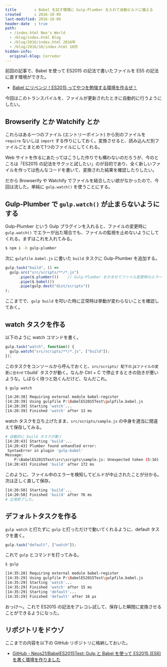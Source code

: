 ```yaml
---
title        : Babel を試す環境に Gulp-Plumber を入れて自動ビルドに備える
created      : 2016-10-09
last-modified: 2016-10-09
header-date  : true
path:
  - /index.html Neo's World
  - /blog/index.html Blog
  - /blog/2016/index.html 2016年
  - /blog/2016/10/index.html 10月
hidden-info:
  original-blog: Corredor
---
```


前回の記事で、Babel を使って ES2015 の記法で書いたファイルを ES5 の記法に直す環境ができた。

- [Babel にリベンジ！ES2015 ってやつを勉強する環境を作るぜ！](/blog/2016/10/06-01.html)

今回はこのトランスパイルを、ファイルが更新されたときに自動的に行うようにしたい。

## Browserify とか Watchify とか

これらはある一つのファイル (エントリーポイント) から別のファイルを `require` ないしは `import` する作りにしておく。変換させると、読み込んだ別ファイルごとまとめて1つのファイルにしてくれる。

Web サイトを作るにあたってはこうした作りでも構わないのだろうが、今のところは「ES2015 の記法をサクッと試したい」のが目的であり、全く新しいファイルを作っては色んなコードを書いて、変換された結果を確認したりしたい。

だから Browserify や Watchify でファイルを結合したい欲がなかったので、今回は流した。単純に `gulp.watch()` を使うことにする。

## Gulp-Plumber で `gulp.watch()` が止まらないようにする

Gulp-Plumber という Gulp プラグインを入れると、ファイルの変更時に `gulp.watch()` でエラーが出た場合でも、ファイルの監視を止めないようにしてくれる。まずはこれを入れてみる。

```bash
$ npm i -D gulp-plumber
```

次に `gulpfile.babel.js` に書いた `build` タスクに Gulp-Plumber を追加する。

```javascript
gulp.task("build", () =>
  gulp.src("src/scripts/**/*.js")
      .pipe($.plumber())    // Gulp-Plumber をかませてファイル変更時のエラー回避
      .pipe($.babel())
      .pipe(gulp.dest("dist/scripts"))
);
```

ここまでで、`gulp build` を叩いた時に正常時は挙動が変わらないことを確認しておく。

## watch タスクを作る

以下のように watch コマンドを書く。

```javascript
gulp.task("watch", function() {
  gulp.watch("src/scripts/**/*.js", ["build"]);
});
```

このタスクをコンソールから呼んでおくと、`src/scripts/ 配下の`.js`ファイルの変更に合わせて`build\` タスクが動く。なんか Ctrl + C で停止するときの効きが悪いような。しばらく待つと効くんだけど、なんだこれ。

```bash
$ gulp watch

[14:20:38] Requiring external module babel-register
[14:20:39] Using gulpfile P:\BabelES2015Test\gulpfile.babel.js
[14:20:39] Starting 'watch'...
[14:20:39] Finished 'watch' after 13 ms
```

watch タスクを立ち上げたまま、`src/scripts/sample.js` の中身を適当に間違えて保存してみる。

```bash
# 自動的に build タスクが動く
[14:20:43] Starting 'build'...
[14:20:43] Plumber found unhandled error:
 SyntaxError in plugin 'gulp-babel'
Message:
    P:\BabelES2015Test\src\scripts\sample.js: Unexpected token (5:16)
[14:20:43] Finished 'build' after 172 ms
```

このように、ファイル中のエラーを検知してビルドが中止されたことが分かる。次は正しく直して保存。

```bash
[14:20:50] Starting 'build'...
[14:20:50] Finished 'build' after 76 ms
# 正常終了した。
```

## デフォルトタスクを作る

`gulp watch` と打たずに `gulp` と打っただけで動いてくれるように、default タスクを書く。

```javascript
gulp.task("default", ["watch"]);
```

これで `gulp` とコマンドを打ってみる。

```bash
$ gulp

[14:35:28] Requiring external module babel-register
[14:35:29] Using gulpfile P:\BabelES2015Test\gulpfile.babel.js
[14:35:29] Starting 'watch'...
[14:35:29] Finished 'watch' after 15 ms
[14:35:29] Starting 'default'...
[14:35:29] Finished 'default' after 16 μs
```

おっけ～。これで ES2015 の記法をアレコレ試して、保存した瞬間に変換させることができるようになった。

## リポジトリをドウゾ

ここまでの内容を以下の GitHub リポジトリに格納しておいた。

- [GitHub - Neos21/BabelES2015Test: Gulp と Babel を使って ES2015 (ES6) を書く環境を作りました](https://github.com/Neos21/boilerplate-babel-es2015)

